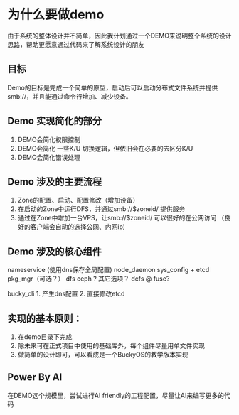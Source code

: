 # 为什么要做demo
由于系统的整体设计并不简单，因此我计划通过一个DEMO来说明整个系统的设计思路，帮助更愿意通过代码来了解系统设计的朋友

## 目标
Demo的目标是完成一个简单的原型，启动后可以启动分布式文件系统并提供smb://，并且能通过命令行增加、减少设备。


## Demo 实现简化的部分
1. DEMO会简化权限控制
2. DEMO会简化 一些K/U 切换逻辑，但依旧会在必要的去区分K/U
3. DEMO会简化错误处理

## Demo 涉及的主要流程
1. Zone的配置、启动、配置修改（增加设备）
2. 在启动的Zone中运行DFS，并通过smb://$zoneid/ 提供服务
3. 通过在Zone中增加一台VPS，让smb://$zoneid/ 可以很好的在公网访问 （良好的客户端会自动的选择公网、内网ip)

## Demo 涉及的核心组件
nameservice (使用dns保存全局配置)
node_daemon
sys_config + etcd
pkg_mgr（可选？）
dfs
    ceph ? 其它选项？
    dcfs @ fuse?


bucky_cli
    1. 产生dns配置
    2. 直接修改etcd

## 实现的基本原则：
1. 在demo目录下完成
2. 除未来可在正式项目中使用的基础库外，每个组件尽量用单文件实现
3. 做简单的设计即可，可以看成是一个BuckyOS的教学版本实现

## Power By AI
在DEMO这个规模里，尝试进行AI friendly的工程配置，尽量让AI来编写更多的代码

